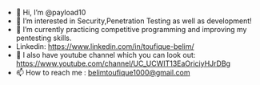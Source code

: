 - 👋 Hi, I’m @payload10
- 👀 I’m interested in Security,Penetration Testing as well as development!
- 🌱 I’m currently practicing competitive programming and improving my pentesting skills.
- Linkedin: https://www.linkedin.com/in/toufique-belim/
- 💞️ I also have youtube channel which you can look out: https://www.youtube.com/channel/UC_UCWIT13EaOriciyHJrDBg
- 📫 How to reach me : belimtoufique1000@gmail.com

<!---
toufique10/toufique10 is a ✨ special ✨ repository because its `README.md` (this file) appears on your GitHub profile.
You can click the Preview link to take a look at your changes.
--->
